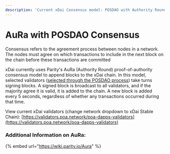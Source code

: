 ```yaml
---
description: 'Current xDai Consensus model: POSDAO with Authority Round Consensus'
---
```


# AuRa with POSDAO Consensus

Consensus refers to the agreement process between nodes in a network. The nodes must agree on which transactions to include in the next block on the chain before these transactions are committed

xDai currently uses Parity's AuRa \(Authority Round\) proof-of-authority consensus model to append blocks to the xDai chain. In this model, selected validators \([selected through the POSDAO process](posdao-proof-of-stake-decentralized-autonomous-organization.md)\) take turns signing blocks. A signed block is broadcast to all validators, and if the majority agree it is valid, it is added to the chain. A new block is added every 5 seconds, regardless of whether any transactions occurred during that time. 

View current xDai validators \(change network dropdown to xDai Stable Chain\): [https://validators.poa.network/poa-dapps-validators](https://validators.poa.network/poa-dapps-validators) 

### Additional Information on AuRa:

{% embed url="https://wiki.parity.io/Aura" %}

